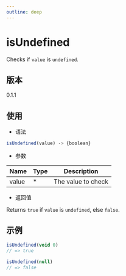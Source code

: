 ```yaml
---
outline: deep
---
```


# isUndefined

Checks if `value` is `undefined`.

## 版本

0.1.1

## 使用

- 语法

```js
isUndefined(value) -> {boolean}
```

- 参数

| Name    | Type  | Description               |
|---------|-------|---------------------------|
| value   | *     | The value to check        |

- 返回值

Returns `true` if `value` is `undefined`, else `false`.

## 示例

```js
isUndefined(void 0)
// => true

isUndefined(null)
// => false
```
